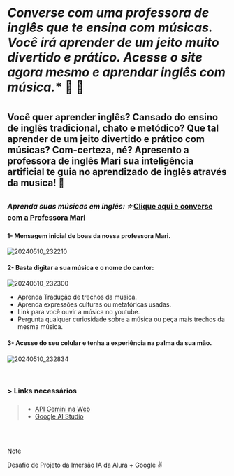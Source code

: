 # *Converse com  uma professora de inglês que te ensina com músicas. Você irá aprender de um jeito muito divertido e prático. Acesse o site agora mesmo e aprendar inglês com música.** :musical_note: :musical_score: <h1>

## Você quer aprender inglês? Cansado do ensino de inglês tradicional, chato e metódico? Que tal aprender de um jeito divertido e prático com músicas? Com-certeza, né? Apresento a **professora de inglês Mari** sua inteligência artificial te guia no aprendizado de inglês através da musica! 	:star2: <h2>

### *Aprenda suas músicas em inglês: :star:* [Clique aqui e converse com a Professora Mari](https://ai-english-teacher-liard.vercel.app/)  <h3>

#### **1- Mensagem inicial de boas da nossa professora Mari.** <h4>

![20240510_232210](https://github.com/Clebio2030/AI-English-Teacher/assets/134241152/679ca58f-7442-4d0b-8428-90ae89152bd4)

####  **2- Basta digitar a sua música e o nome do cantor:** <h4>

![20240510_232300](https://github.com/Clebio2030/AI-English-Teacher/assets/134241152/7270b657-394a-444d-8eee-91655394cbf3)


  - Aprenda Tradução de trechos da música.
  - Aprenda expressões culturas ou metafóricas usadas. 
  - Link para você ouvir a música no youtube.
  - Pergunta qualquer curiosidade sobre a música ou peça mais trechos da mesma música.


####  **3- Acesse do seu celular e tenha a experiência na palma da sua mão.** <h4>


![20240510_232834](https://github.com/Clebio2030/AI-English-Teacher/assets/134241152/44365975-2a47-46f6-8f0b-89a3580a1657)

<br>

### **> Links necessários** <h3>
>
>* [API Gemini na Web](https://ai.google.dev/gemini-api/docs/get-started/web?hl=pt-br)
>* [Google AI Studio](https://aistudio.google.com/app)

<br>
<br>

> [!NOTE]
> Desafio de Projeto da Imersão IA da Alura + Google  :v:

